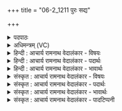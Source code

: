 +++
title = "06-2_1211 पुरः सद्य"

+++
<details><summary>पदपाठः</summary>

पु꣡रः꣢꣯। स꣣द्यः꣢। स꣣। द्यः꣢। इ꣣त्था꣡धि꣢ये। इ꣣त्था꣢। धि꣣ये। दि꣡वो꣢꣯दासाय। दि꣡वः꣢꣯। दा꣣साय। श꣡म्ब꣢꣯रम्। शम्। ब꣣रम्। अ꣡ध꣢꣯। त्यम्। तु꣣र्व꣡श꣢म्। य꣡दु꣢꣯म्। १२११।
</details>

<details><summary>अधिमन्त्रम् (VC)</summary>

- पवमानः सोमः
- अहमीयुराङ्गिरसः
- गायत्री
- षड्जः
</details>

<details><summary>हिन्दी : आचार्य रामनाथ वेदालंकार - विषयः</summary>

अगले मन्त्र में परमेश्वर से प्रार्थना तथा वीर मनुष्य को उद्बोधन है।
</details>

<details><summary>हिन्दी : आचार्य रामनाथ वेदालंकार - पदार्थः</summary>

पदार्थान्वय -  हे इन्दु अर्थात् तेज से प्रदीप्त परमात्मन् वा वीरजन ! तुम (इत्थाधिये) सत्यकर्मोंवाले, (दिवोदासाय) विद्या और धर्म के प्रकाश के दाता मनुष्य के हितार्थ (सद्यः) शीघ्र ही (शम्बरम्) शान्ति में विघ्न डालनेवाले शत्रु को, (अध) और (त्यम्) उस (तुर्वशम्) हिंसा करने के इच्छुक शत्रु को तथा (यदुम्) धर्म के फैलने में रुकावट डालनेवाले शत्रु को और (पुरः) उनकी नगरियों को (अवाहन्) नष्ट-भ्रष्ट कर दो[यहाँ ‘अवाहन्’ पद पूर्व मन्त्र से लाया गया है।]॥२॥
</details>

<details><summary>हिन्दी : आचार्य रामनाथ वेदालंकार - भावार्थः</summary>

भावार्थ -  परमात्मा की कृपा से और वीरों के शौर्यकर्म से सुख, शान्ति, धर्म-कर्म आदि में रुकावट डालनेवाले शत्रुओं की सदा ही पराजय और धार्मिक जनों का उत्कर्ष करना चाहिए ॥२॥ यहाँ सायणाचार्य के मत में दिवोदास नाम का कोई राजा था और यदु, तुर्वश तथा शम्बर उसके विरोधी राजा थे, जिन्हें सोमरस पीकर मस्त हुए इन्द्र ने दिवोदास के हित के लिए वश में कर लिया था। किन्तु यह सङ्गत नहीं है, क्योंकि सृष्टि के आदि में प्रकट हुए वेद में परवर्ती राजाओं आदि का इतिहास नहीं हो सकता, यह सुधी जनों को निश्चय मानना चाहिए ॥
</details>

<details><summary>संस्कृत : आचार्य रामनाथ वेदालंकार - विषयः</summary>

अथ परमेश्वरः प्रार्थ्यते वीरो जनश्चोद्बोध्यते।
</details>

<details><summary>संस्कृत : आचार्य रामनाथ वेदालंकार - पदार्थः</summary>

पदार्थान्वय -  हे इन्दो तेजसा देदीप्त परमात्मन् वीरजन वा ! त्वम् (इत्थाधिये) सत्यकर्मणे।[इत्था इति सत्यनाम। निघं० ३।१०,धीरिति कर्मनाम। निघं० २।१] (दिवोदासाय२) दिवः विद्याधर्मप्रकाशस्य दासः दाता तस्मै,तस्य हितायेत्यर्थः (सद्यः) सपदि (शंबरम्) शान्तिनिवारकं शत्रुम्, (अध) अपि च (त्यम्) तम् (तुर्वशम्) हिंसाकामं शत्रुम्।[तुरं हिंसां वष्टि कामयते यः स तुर्वशः। तुर्वी हिंसार्थः। वश कान्तौ।] (यदुम्) धर्मप्रतिबन्धकं च शत्रुम्।[यच्छति प्रतिबध्नाति धर्मकर्माणि यः स यदुः। यम उपरमे,दुक् प्रत्ययः।] (पुरः) तेषां नगरीश्च (अवाहन्) अवजहि।[अवाहन्निति पूर्वमन्त्रादाकृष्यते। लोडर्थे लङ्]॥२॥
</details>

<details><summary>संस्कृत : आचार्य रामनाथ वेदालंकार - भावार्थः</summary>

भावार्थ -  परमात्मनः कृपया वीराणां च शौर्यकर्मणा सुखशान्तिधर्मकर्मादिप्रतिबन्धकाः शत्रवः सदैव पराजेयाः धार्मिकाश्च जना उन्नेयाः ॥२॥ अत्र सायणाचार्यस्य दिवोदासो नाम राजाऽभिमतः। यदुतुर्वशशम्बराश्च तेन तद्विरोधिनो नृपाः स्वीकृताः यान् सोमरसं पीत्वा मत्तः सन्निन्द्रो दिवोदासस्य हिताय वशमानयत्। तत्तु न समञ्जसं सृष्ट्यादौ प्रादुर्भूते वेदे पश्चाद्वर्त्तिनां नृपादीनामितिहासस्यासम्भवादिति सुधीभिरध्यवसेयम् ॥
</details>

<details><summary>संस्कृत : आचार्य रामनाथ वेदालंकार - पादटिप्पनी</summary>

टिप्पनी -   १. ऋ० ९।६१।२। २. दिवो विद्याधर्मप्रकाशस्य दातारम्। दिवश्च दास उपसंख्यानम्। अ० ६।३।२१ वा० इति षष्ठ्या अलुक्—इति ऋ० १।११२।१४ भाष्ये द०।
</details>
